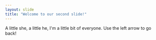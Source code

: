 ```yaml
---
layout: slide
title: "Welcome to our second slide!"
---
```

A little she, a little he, I'm a little bit of everyone.
Use the left arrow to go back!
